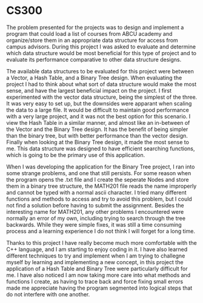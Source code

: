 # CS300
The problem presented for the projects was to design and implement a program that could load a list of courses from ABCU academy and organize/store them in an appropriate data structure for access from campus advisors. During this project I was asked to evaluate and determine which data structure would be most beneficial for this type of project and to evaluate its performance comparative to other data structure designs. 

The available data structures to be evaluated for this project were between a Vector, a Hash Table, and a Binary Tree design. When evaluating the project I had to think about what sort of data structure would make the most sense, and have the largest beneficial impact on the project. I first experimented with the vector data structure, being the simplest of the three. It was very easy to set up, but the downsides were apparant when scaling the data to a large file. It would be difficult to maintain good performance with a very large project, and it was not the best option for this scenario. I view the Hash Table in a similar manner, and almost like an in-between of the Vector and the Binary Tree design. It has the benefit of being simpler than the binary tree, but with better performance than the vector design. Finally when looking at the Binary Tree design, it made the most sense to me. This data structure was designed to have efficient searching functions, which is going to be the primary use of this application.

When I was developing the application for the Binary Tree project, I ran into some strange problems, and one that still persists. For some reason when the program opens the .txt file and I create the seperate Nodes and store them in a binary tree structure, the MATH201 file reads the name improperly and cannot be typed with a normal ascii character. I tried many different functions and methods to access and try to avoid this problem, but I could not find a solution before having to submit the assignment. Besides the interesting name for MATH201, any other problems I encountered were normally an error of my own, including trying to search through the tree backwards. While they were simple fixes, it was still a time consuming process and a learning experience I do not think I will forget for a long time. 

Thanks to this project I have really become much more comfortable with the C++ language, and I am starting to enjoy coding in it. I have also learned different techniques to try and implement when I am trying to challegne myself by learning and implementing a new concept, in this project the application of a Hash Table and Binary Tree were particularly difficult for me. I have also noticed I am now taking more care into what methods and functions I create, as having to trace back and force fixing small errors made me appreciate having the program segmented into logical steps that do not interfere with one another.
